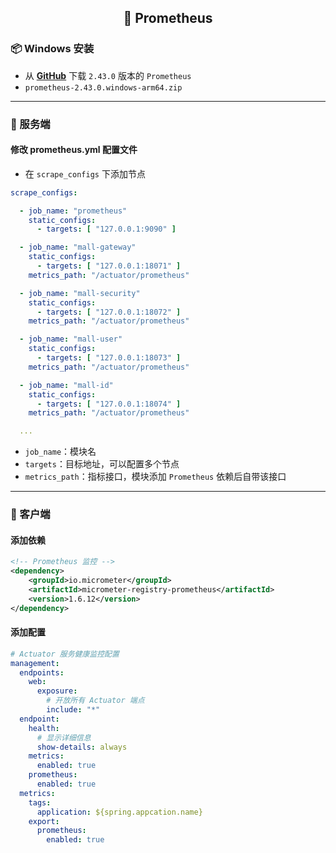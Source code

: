 <h2 align="center">📔 Prometheus</h2>

### 📦 Windows 安装

* 从 [**GitHub**](https://github.com/prometheus/prometheus/releases/tag/v2.43.0) 下载 `2.43.0` 版本的 `Prometheus`
* `prometheus-2.43.0.windows-arm64.zip `

---

### 🧰 服务端

#### 修改 prometheus.yml 配置文件

* 在 `scrape_configs` 下添加节点

```yaml
scrape_configs:

  - job_name: "prometheus"
    static_configs:
      - targets: [ "127.0.0.1:9090" ]

  - job_name: "mall-gateway"
    static_configs:
      - targets: [ "127.0.0.1:18071" ]
    metrics_path: "/actuator/prometheus"

  - job_name: "mall-security"
    static_configs:
      - targets: [ "127.0.0.1:18072" ]
    metrics_path: "/actuator/prometheus"

  - job_name: "mall-user"
    static_configs:
      - targets: [ "127.0.0.1:18073" ]
    metrics_path: "/actuator/prometheus"

  - job_name: "mall-id"
    static_configs:
      - targets: [ "127.0.0.1:18074" ]
    metrics_path: "/actuator/prometheus"

  ...
```

* `job_name`：模块名
* `targets`：目标地址，可以配置多个节点
* `metrics_path`：指标接口，模块添加 `Prometheus` 依赖后自带该接口

---

### 🌌 客户端

#### 添加依赖

```xml
<!-- Prometheus 监控 -->
<dependency>
    <groupId>io.micrometer</groupId>
    <artifactId>micrometer-registry-prometheus</artifactId>
    <version>1.6.12</version>
</dependency>
```

#### 添加配置

```yaml
# Actuator 服务健康监控配置
management:
  endpoints:
    web:
      exposure:
        # 开放所有 Actuator 端点
        include: "*"
  endpoint:
    health:
      # 显示详细信息
      show-details: always
    metrics:
      enabled: true
    prometheus:
      enabled: true
  metrics:
    tags:
      application: ${spring.appcation.name}
    export:
      prometheus:
        enabled: true
```
